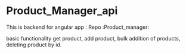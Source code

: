 # Product_Manager_api

This is backend for angular app : Repo :Product_manager:

basic functionality get product, add product, bulk addition of products, deleting product by id.